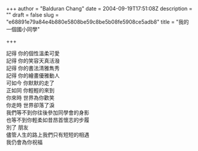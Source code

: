 +++
author = "Balduran Chang"
date = 2004-09-19T17:51:08Z
description = ""
draft = false
slug = "e68891e79a84e4b880e5808be59c8be5b08fe5908ce5adb8"
title = "我的一個國小同學"

+++


記得 你的個性溫柔可愛  
 記得 你的笑容天真活潑  
 記得 你的書法清雅雋秀  
 記得 你的繪畫優雅動人  
 可如今 你默默的走了  
 正如同 你輕輕的來到  
 你來時 世界為你歡笑  
 你走時 世界卻落了淚  
 我們等不到你往後參加同學會的身影  
 也等不到你輕柔如昔昂首懷志的步履  
 別了 朋友  
 儘管人生的路上我們只有短短的相遇  
 我仍會為你祝福

